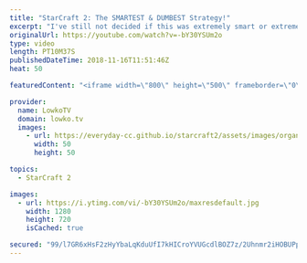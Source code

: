 ```yaml
---
title: "StarCraft 2: The SMARTEST & DUMBEST Strategy!"
excerpt: "I've still not decided if this was extremely smart or extremely dumb... Subscribe for more videos: http://lowko.tv/youtube Planetary Fortress Cringe: https://goo.gl/4FBLqd  What if you succesfully manage to distract and confuse your opponent for such a long time that you can mine out the Gold base?"
originalUrl: https://youtube.com/watch?v=-bY30YSUm2o
type: video
length: PT10M37S
publishedDateTime: 2018-11-16T11:51:46Z
heat: 50

featuredContent: "<iframe width=\"800\" height=\"500\" frameborder=\"0\" src=\"https://www.youtube.com/embed/-bY30YSUm2o\" allow=\"accelerometer; autoplay; encrypted-media; gyroscope; picture-in-picture\" allowfullscreen></iframe>"

provider:
  name: LowkoTV
  domain: lowko.tv
  images:
    - url: https://everyday-cc.github.io/starcraft2/assets/images/organizations/lowko.tv-50x50.jpg
      width: 50
      height: 50

topics:
  - StarCraft 2

images:
  - url: https://i.ytimg.com/vi/-bY30YSUm2o/maxresdefault.jpg
    width: 1280
    height: 720
    isCached: true

secured: "99/l7GR6xHsF2zHyYbaLqKduUfI7kHICroYVUGcdlBOZ7z/2Uhnmr2iHOBUPpOb4x4xIyketD3sh45OFeqhqv5VS5rrTU0+voPPqRjfilxS+Nx748F4pE+by5640KLLbB2VR5zcMZCBE4GK6gESCUZNYKz7zFJ6ND5AFCTuM7Cq/GO2mUZedX3/Yij4oSECffJcyiCw6nHgXJD5+6Gv2yxDJKQRKXsJWuFEDlxHCRhOfg4OECXS3luJIiTvThhXbdGoyqNth8qe9XX77VlNDSmbeh1TE8TNMs49EXGV1il6bTexqD0loQyDdqzfbXRnm2EqNEtbOqGnLdZ0wfhdkAPIK4eeOU3GKNW7hP29oSkBr+pn/JeI2EbwaHdYpKcXeQokSDZmn8scLFKHg/RkupR4/4P+NhnBFTLKKcRxZaMbG5pUXlR1g/1iFyJoLwCZV;C8+oE16y+ZA8PLHm+j7plg=="
---
```


